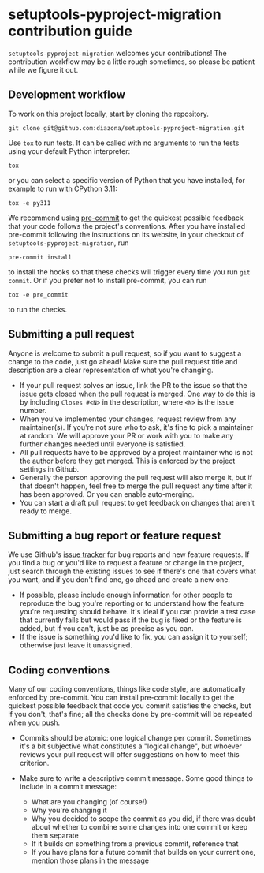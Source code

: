 # setuptools-pyproject-migration contribution guide

`setuptools-pyproject-migration` welcomes your contributions! The contribution
workflow may be a little rough sometimes, so please be patient while we figure
it out.

## Development workflow

To work on this project locally, start by cloning the repository.

```console
git clone git@github.com:diazona/setuptools-pyproject-migration.git
```

Use `tox` to run tests. It can be called with no arguments to run the tests
using your default Python interpreter:

```console
tox
```

or you can select a specific version of Python that you have installed, for
example to run with CPython 3.11:

```console
tox -e py311
```

We recommend using [pre-commit](https://pre-commit.com/) to get the quickest
possible feedback that your code follows the project's conventions. After you
have installed pre-commit following the instructions on its website, in your
checkout of `setuptools-pyproject-migration`, run

```console
pre-commit install
```

to install the hooks so that these checks will trigger every time you run
`git commit`. Or if you prefer not to install pre-commit, you can run

```console
tox -e pre_commit
```

to run the checks.

## Submitting a pull request

Anyone is welcome to submit a pull request, so if you want to suggest a change
to the code, just go ahead! Make sure the pull request title and description are
a clear representation of what you're changing.

- If your pull request solves an issue, link the PR to the issue so that
  the issue gets closed when the pull request is merged. One way to do this is
  by including `Closes #<N>` in the description, where `<N>` is the issue number.
- When you've implemented your changes, request review from any maintainer(s).
  If you're not sure who to ask, it's fine to pick a maintainer at random. We
  will approve your PR or work with you to make any further changes needed until
  everyone is satisfied.
- All pull requests have to be approved by a project maintainer who is not
  the author before they get merged. This is enforced by the project settings in
  Github.
- Generally the person approving the pull request will also merge it, but if that
  doesn't happen, feel free to merge the pull request any time after it has been
  approved. Or you can enable auto-merging.
- You can start a draft pull request to get feedback on changes that aren't
  ready to merge.

## Submitting a bug report or feature request

We use Github's [issue tracker](https://github.com/diazona/setuptools-pyproject-migration/issues)
for bug reports and new feature requests. If you find a bug or you'd like to
request a feature or change in the project, just search through the existing
issues to see if there's one that covers what you want, and if you don't find
one, go ahead and create a new one.

- If possible, please include enough information for other people to reproduce
  the bug you're reporting or to understand how the feature you're requesting
  should behave. It's ideal if you can provide a test case that currently fails
  but would pass if the bug is fixed or the feature is added, but if you can't,
  just be as precise as you can.
- If the issue is something you'd like to fix, you can assign it to yourself;
  otherwise just leave it unassigned.

## Coding conventions

Many of our coding conventions, things like code style, are automatically
enforced by pre-commit. You can install pre-commit locally to get the quickest
possible feedback that code you commit satisfies the checks, but if you don't,
that's fine; all the checks done by pre-commit will be repeated when you push.

- Commits should be atomic: one logical change per commit. Sometimes it's a bit
  subjective what constitutes a "logical change", but whoever reviews your pull
  request will offer suggestions on how to meet this criterion.
- Make sure to write a descriptive commit message. Some good things to include
  in a commit message:

  - What are you changing (of course!)
  - Why you're changing it
  - Why you decided to scope the commit as you did, if there was doubt about
      whether to combine some changes into one commit or keep them separate
  - If it builds on something from a previous commit, reference that
  - If you have plans for a future commit that builds on your current one, mention
      those plans in the message
